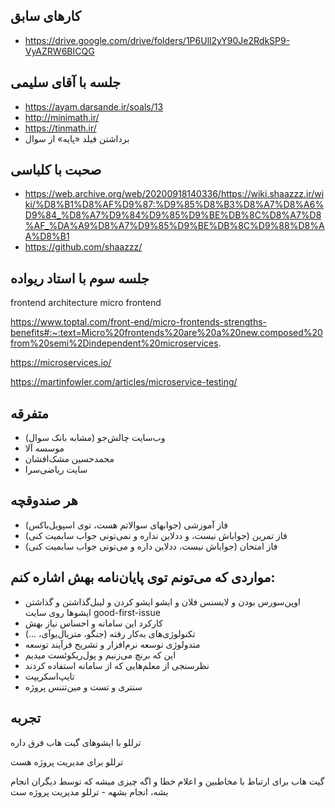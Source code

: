 ## کارهای سابق
- https://drive.google.com/drive/folders/1P6Ull2yY90Je2RdkSP9-VyAZRW6BICQG

## جلسه با آقای سلیمی
- https://ayam.darsande.ir/soals/13
- http://minimath.ir/
- https://tinmath.ir/
- برداشتن فیلد «پایه» از سوال

## صحبت با کلباسی
- https://web.archive.org/web/20200918140336/https://wiki.shaazzz.ir/wiki/%D8%B1%D8%AF%D9%87:%D9%85%D8%B3%D8%A7%D8%A6%D9%84_%D8%A7%D9%84%D9%85%D9%BE%DB%8C%D8%A7%D8%AF_%DA%A9%D8%A7%D9%85%D9%BE%DB%8C%D9%88%D8%AA%D8%B1
- https://github.com/shaazzz/

## جلسه سوم با استاد ریواده
frontend architecture
micro frontend

https://www.toptal.com/front-end/micro-frontends-strengths-benefits#:~:text=Micro%20frontends%20are%20a%20new,composed%20from%20semi%2Dindependent%20microservices.

https://microservices.io/

https://martinfowler.com/articles/microservice-testing/

 ## متفرقه
- وب‌سایت چالش‌جو (مشابه بانک سوال)
- موسسه آلا
- محمدحسین مشک‌افشان
- سایت ریاضی‌سرا

## هر صندوقچه
- فاز آموزشی (جوابهای سوالاتم هست، توی اسپویل‌باکس)
- فاز تمرین (جواباش نیست، و ددلاین نداره و نمی‌تونی جواب سابمیت کنی)
- فاز امتحان (جواباش نیست، ددلاین داره و می‌تونی جواب سابمیت کنی)


## مواردی که می‌تونم توی پایان‌نامه بهش اشاره کنم:
- اوپن‌سورس بودن و لایسنس فلان و ایشو ایشو کردن و لیبل‌گذاشتن و گذاشتن ایشوها روی سایت good-first-issue
- کارکرد این سامانه و احساس نیاز بهش
- تکنولوژی‌های به‌کار رفته (جنگو، متریال‌یوآی، ...)
- متدولوژی توسعه نرم‌افزار و تشریح فرآیند توسعه
- این که برنچ می‌زنیم و پول‌ریکوئست میدیم
- نظرسنجی از معلم‌هایی که از سامانه استفاده کردند
- تایپ‌اسکریپت
- سنتری و تست و مین‌تننس پروژه


## تجربه

ترللو با ایشوهای گیت هاب فرق داره

ترللو برای مدیریت پروژه هست

گیت هاب برای ارتباط با مخاطبین و اعلام خطا و اگه چیزی میشه که توسط دیگران انجام بشه، انجام بشهه - ترللو مدیریت پروژه ست

